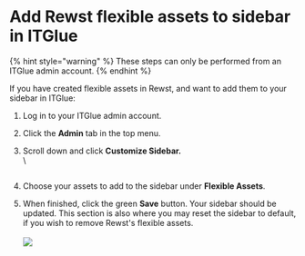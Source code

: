 # Add Rewst flexible assets to sidebar in ITGlue



{% hint style="warning" %}
These steps can only be performed from an ITGlue admin account.
{% endhint %}

If you have created flexible assets in Rewst, and want to add them to your sidebar in ITGlue:

1. Log in to your ITGlue admin account.
2. Click the **Admin** tab in the top menu.
3.  Scroll down and click **Customize Sidebar.**\
    \


    <figure><img src="../../../../.gitbook/assets/Screenshot 2025-01-28 at 2.40.24 PM.png" alt=""><figcaption></figcaption></figure>
4. Choose your assets to add to the sidebar under **Flexible Assets**.
5. When finished, click the green **Save** button. Your sidebar should be updated. This section is also where you may reset the sidebar to default, if you wish to remove Rewst's flexible assets. \
   \
   ![](<../../../../.gitbook/assets/Screenshot 2025-01-28 at 2.42.02 PM.png>)
